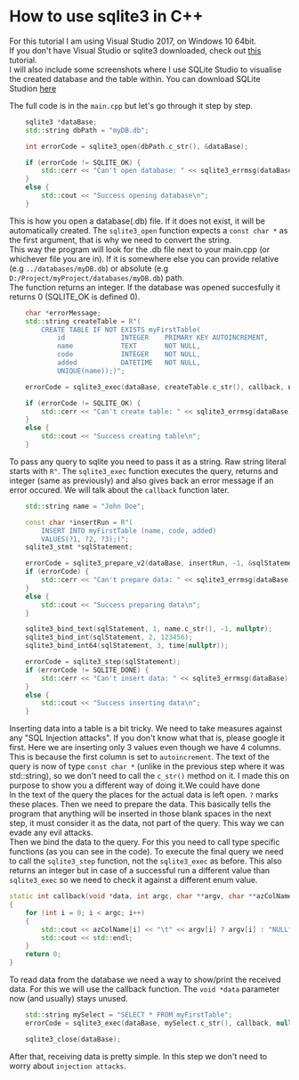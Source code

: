 # How to use sqlite3 in C++

For this tutorial I am using Visual Studio 2017, on Windows 10 64bit.</br>
If you don't have Visual Studio or sqlite3 downloaded, check out [this](https://github.com/sanyi0411/Tutorials/tree/master/How%20to%20install%20sqlite3) tutorial.</br>
I will also include some screenshots where I use SQLite Studio to visualise the created database and the table within. You can download SQLite Studion [here](https://sqlitestudio.pl/index.rvt)

The full code is in the `main.cpp` but let's go through it step by step.

```C++
	sqlite3 *dataBase;
	std::string dbPath = "myDB.db";

	int errorCode = sqlite3_open(dbPath.c_str(), &dataBase);

	if (errorCode != SQLITE_OK) {
		std::cerr << "Can't open database: " << sqlite3_errmsg(dataBase) << std::endl;
	}
	else {
		std::cout << "Success opening database\n";
	}
```
This is how you open a database(.db) file. If it does not exist, it will be automatically created. The `sqlite3_open` function expects a `const char *` as the first argument, that is why we need to convert the string.</br>
This way the program will look for the .db file next to your main.cpp (or whichever file you are in). If it is somewhere else you can provide relative (e.g `../databases/myDB.db`) or absolute (e.g `D:/Project/myProject/databases/myDB.db`) path.</br>
The function returns an integer. If the database was opened succesfully it returns 0 (SQLITE_OK is defined 0).

```C++
	char *errorMessage;
	std::string createTable = R"(
        CREATE TABLE IF NOT EXISTS myFirstTable(
            id              INTEGER    PRIMARY KEY AUTOINCREMENT,
            name            TEXT       NOT NULL,
			code			INTEGER	   NOT NULL,
			added			DATETIME   NOT NULL,
            UNIQUE(name));)";

	errorCode = sqlite3_exec(dataBase, createTable.c_str(), callback, nullptr, &errorMessage);

	if (errorCode != SQLITE_OK) {
		std::cerr << "Can't create table: " << sqlite3_errmsg(dataBase) << std::endl;
	}
	else {
		std::cout << "Success creating table\n";
	}
```
To pass any query to sqlite you need to pass it as a string. Raw string literal starts with `R"`. The `sqlite3_exec` function executes the query, returns and integer (same as previously) and also gives back an error message if an error occured. We will talk about the `callback` function later.

```C++
	std::string name = "John Doe";

	const char *insertRun = R"(
        INSERT INTO myFirstTable (name, code, added)
        VALUES(?1, ?2, ?3);)";
	sqlite3_stmt *sqlStatement;

	errorCode = sqlite3_prepare_v2(dataBase, insertRun, -1, &sqlStatement, nullptr);
	if (errorCode) {
		std::cerr << "Can't prepare data: " << sqlite3_errmsg(dataBase) << std::endl;
	}
	else {
		std::cout << "Success preparing data\n";
	}

	sqlite3_bind_text(sqlStatement, 1, name.c_str(), -1, nullptr);
	sqlite3_bind_int(sqlStatement, 2, 123456);
	sqlite3_bind_int64(sqlStatement, 3, time(nullptr));

	errorCode = sqlite3_step(sqlStatement);
	if (errorCode != SQLITE_DONE) {
		std::cerr << "Can't insert data: " << sqlite3_errmsg(dataBase) << std::endl;
	}
	else {
		std::cout << "Success inserting data\n";
	}
```
Inserting data into a table is a bit tricky. We need to take measures against any "SQL Injection attacks". If you don't know what that is, please google it first. Here we are inserting only 3 values even though we have 4 columns. This is because the first column is set to `autoincrement`. The text of the query is now of type `const char *` (unlike in the previous step where it was std::string), so we don't need to call the `c_str()` method on it. I made this on purpose to show you a different way of doing it.We could have done </br>
In the text of the query the places for the actual data is left open. `?` marks these places. Then we need to prepare the data. This basically tells the program that anything will be inserted in those blank spaces in the next step, it must consider it as the data, not part of the query. This way we can evade any evil attacks.</br>
Then we bind the data to the query. For this you need to call type specific functions (as you can see in the code). To execute the final query we need to call the `sqlite3_step` function, not the `sqlite3_exec` as before. This also returns an integer but in case of a successful run a different value than `sqlite3_exec` so we need to check it against a different enum value.

```C++
static int callback(void *data, int argc, char **argv, char **azColName)
{
	for (int i = 0; i < argc; i++)
	{
		std::cout << azColName[i] << "\t" << argv[i] ? argv[i] : "NULL";
		std::cout << std::endl;
	}
	return 0;
}
```
To read data from the database we need a way to show/print the received data. For this we will use the callback function. The `void *data` parameter now (and usually) stays unused.

```C++
	std::string mySelect = "SELECT * FROM myFirstTable";
	errorCode = sqlite3_exec(dataBase, mySelect.c_str(), callback, nullptr, nullptr);

	sqlite3_close(dataBase);
```

After that, receiving data is pretty simple. In this step we don't need to worry about `injection attacks`.